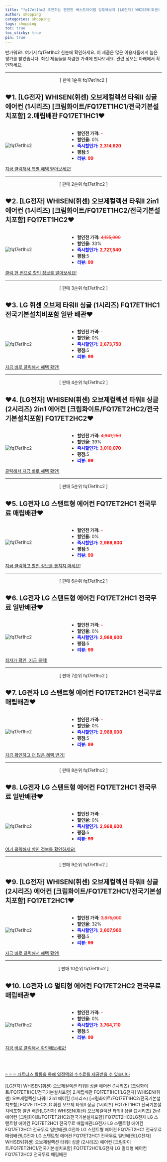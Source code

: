 ```yaml
---
title: "fq17et1hc2 추천하는 편안한 베스트아이템 검토해보자 [LG전자] WHISEN(휘센) 오브제컬렉션 타워II 싱글"
author: shopping
categories: shopping
tags: shopping
toc: true
toc_sticky: true
pin: true
---
```

반가워요!. 여기서 fq17et1hc2 한눈에 확인하세요. 이 제품은 많은 이용자들에게 높은 평가를 받았습니다. 최신 제품들을 저렴한 가격에 만나보세요. 관련 정보는 아래에서 확인하세요.

---
<p class="toplist" style="margin: 0 auto; display: block; width: fit-content;">[ 판매 1순위 fq17et1hc2 ]</p>

<h2><strong>❤️1. [LG전자] WHISEN(휘센) 오브제컬렉션 타워II 싱글 에어컨 (1시리즈) [크림화이트/FQ17ET1HC1/전국기본설치포함] 2.매립배관 FQ17ET1HC1❤️</strong></h2>

<div style="display: flex; align-items: center;">
    <div style="flex: 0.4;">
        <img src="https://thumbnail8.coupangcdn.com/thumbnails/remote/230x230ex/image/vendor_inventory/9c2c/f1d5c187e84af28c29daeca4c3ee5f65645db235fcc2b8bd92881e912df8.jpg" alt="fq17et1hc2" style="max-width: 100%;">
    </div>
    <div style="flex: 0.6; margin-left: 10px;">
        <ul>
            <li><strong>할인전 가격:</strong> <del style="color: red;">-</del></li>
            <li><strong>할인율:</strong> 0%</li>
            <li><span style='color:blue'><strong>즉시할인가:</strong></span> <span style='color:red'><strong>2,314,620</strong></span></li>
            <li><strong>평점:</strong>5</li>
            <li><span style='color:blue'><strong>리뷰:</strong></span> <span style='color:red'><strong>99</strong></span></li>
        </ul>
    </div>
</div>
<div class="center">
    <a href="https://William4Davisa.github.io?lptag=AF9450613&subid=githubio&pageKey=8131076918&traceid=V0-153&itemId=23091084993&vendorItemId=90124514881" class="myButton">
        지금 클릭해서 특별 혜택 받아보세요!
    </a>
</div>


---
<p class="toplist" style="margin: 0 auto; display: block; width: fit-content;">[ 판매 2순위 fq17et1hc2 ]</p>

<h2><strong>❤️2. [LG전자] WHISEN(휘센) 오브제컬렉션 타워II 2in1 에어컨 (1시리즈) [크림화이트/FQ17ET1HC2/전국기본설치포함] FQ17ET1HC2❤️</strong></h2>

<div style="display: flex; align-items: center;">
    <div style="flex: 0.4;">
        <img src="https://thumbnail7.coupangcdn.com/thumbnails/remote/230x230ex/image/vendor_inventory/1fdf/5b9c982f87c096288e1958bcb8548a2b51d5f8788c6b973e715e0e67a341.jpg" alt="fq17et1hc2" style="max-width: 100%;">
    </div>
    <div style="flex: 0.6; margin-left: 10px;">
        <ul>
            <li><strong>할인전 가격:</strong> <del style="color: red;">4,125,000</del></li>
            <li><strong>할인율:</strong> 33%</li>
            <li><span style='color:blue'><strong>즉시할인가:</strong></span> <span style='color:red'><strong>2,727,540</strong></span></li>
            <li><strong>평점:</strong>5</li>
            <li><span style='color:blue'><strong>리뷰:</strong></span> <span style='color:red'><strong>99</strong></span></li>
        </ul>
    </div>
</div>
<div class="center">
    <a href="https://William4Davisa.github.io?lptag=AF9450613&subid=githubio&pageKey=7955921462&traceid=V0-153&itemId=21981040689&vendorItemId=89028684724" class="myButton">
        클릭 한 번으로 할인 정보를 알아보세요!
    </a>
</div>


---
<p class="toplist" style="margin: 0 auto; display: block; width: fit-content;">[ 판매 3순위 fq17et1hc2 ]</p>

<h2><strong>❤️3. LG 휘센 오브제 타워II 싱글 (1시리즈) FQ17ET1HC1 전국기본설치비포함 일반 배관❤️</strong></h2>

<div style="display: flex; align-items: center;">
    <div style="flex: 0.4;">
        <img src="https://thumbnail7.coupangcdn.com/thumbnails/remote/230x230ex/image/vendor_inventory/af96/e5618b46c6ec1b3f83890e8fc91ca89be09a80350c73b1fd8b058981f5e8.png" alt="fq17et1hc2" style="max-width: 100%;">
    </div>
    <div style="flex: 0.6; margin-left: 10px;">
        <ul>
            <li><strong>할인전 가격:</strong> <del style="color: red;">-</del></li>
            <li><strong>할인율:</strong> 0%</li>
            <li><span style='color:blue'><strong>즉시할인가:</strong></span> <span style='color:red'><strong>2,673,750</strong></span></li>
            <li><strong>평점:</strong>5</li>
            <li><span style='color:blue'><strong>리뷰:</strong></span> <span style='color:red'><strong>99</strong></span></li>
        </ul>
    </div>
</div>
<div class="center">
    <a href="https://William4Davisa.github.io?lptag=AF9450613&subid=githubio&pageKey=8098245243&traceid=V0-153&itemId=22898626824&vendorItemId=89933154989" class="myButton">
        지금 바로 클릭해서 혜택 확인!
    </a>
</div>


---
<p class="toplist" style="margin: 0 auto; display: block; width: fit-content;">[ 판매 4순위 fq17et1hc2 ]</p>

<h2><strong>❤️4. [LG전자] WHISEN(휘센) 오브제컬렉션 타워II 싱글 (2시리즈) 2in1 에어컨 [크림화이트/FQ17ET2HC2/전국기본설치포함] FQ17ET2HC2❤️</strong></h2>

<div style="display: flex; align-items: center;">
    <div style="flex: 0.4;">
        <img src="https://thumbnail9.coupangcdn.com/thumbnails/remote/230x230ex/image/vendor_inventory/3bd0/f0027f96e9bf551466152af64a16cb03080f9cf9669c3c9b605856de0208.jpg" alt="fq17et1hc2" style="max-width: 100%;">
    </div>
    <div style="flex: 0.6; margin-left: 10px;">
        <ul>
            <li><strong>할인전 가격:</strong> <del style="color: red;">4,941,250</del></li>
            <li><strong>할인율:</strong> 39%</li>
            <li><span style='color:blue'><strong>즉시할인가:</strong></span> <span style='color:red'><strong>3,010,070</strong></span></li>
            <li><strong>평점:</strong>5</li>
            <li><span style='color:blue'><strong>리뷰:</strong></span> <span style='color:red'><strong>99</strong></span></li>
        </ul>
    </div>
</div>
<div class="center">
    <a href="https://William4Davisa.github.io?lptag=AF9450613&subid=githubio&pageKey=7955921631&traceid=V0-153&itemId=21981041451&vendorItemId=89028685089" class="myButton">
        클릭해서 지금 바로 혜택 확인!
    </a>
</div>


---
<p class="toplist" style="margin: 0 auto; display: block; width: fit-content;">[ 판매 5순위 fq17et1hc2 ]</p>

<h2><strong>❤️5. LG전자 LG 스탠트형 에어컨 FQ17ET2HC1 전국무료 매립배관❤️</strong></h2>

<div style="display: flex; align-items: center;">
    <div style="flex: 0.4;">
        <img src="https://thumbnail10.coupangcdn.com/thumbnails/remote/230x230ex/image/vendor_inventory/05e9/11157420d7984c34300300c748d47fb76ec6187ffc37ef0f78397e7c8fbe.jpg" alt="fq17et1hc2" style="max-width: 100%;">
    </div>
    <div style="flex: 0.6; margin-left: 10px;">
        <ul>
            <li><strong>할인전 가격:</strong> <del style="color: red;">-</del></li>
            <li><strong>할인율:</strong> 0%</li>
            <li><span style='color:blue'><strong>즉시할인가:</strong></span> <span style='color:red'><strong>2,968,600</strong></span></li>
            <li><strong>평점:</strong>5</li>
            <li><span style='color:blue'><strong>리뷰:</strong></span> <span style='color:red'><strong>99</strong></span></li>
        </ul>
    </div>
</div>
<div class="center">
    <a href="https://William4Davisa.github.io?lptag=AF9450613&subid=githubio&pageKey=7872501113&traceid=V0-153&itemId=21509397061&vendorItemId=88562907826" class="myButton">
        지금 클릭하고 할인 정보를 놓치지 마세요!
    </a>
</div>


---
<p class="toplist" style="margin: 0 auto; display: block; width: fit-content;">[ 판매 6순위 fq17et1hc2 ]</p>

<h2><strong>❤️6. LG전자 LG 스탠트형 에어컨 FQ17ET2HC1 전국무료 일반배관❤️</strong></h2>

<div style="display: flex; align-items: center;">
    <div style="flex: 0.4;">
        <img src="https://thumbnail10.coupangcdn.com/thumbnails/remote/230x230ex/image/vendor_inventory/05e9/11157420d7984c34300300c748d47fb76ec6187ffc37ef0f78397e7c8fbe.jpg" alt="fq17et1hc2" style="max-width: 100%;">
    </div>
    <div style="flex: 0.6; margin-left: 10px;">
        <ul>
            <li><strong>할인전 가격:</strong> <del style="color: red;">-</del></li>
            <li><strong>할인율:</strong> 0%</li>
            <li><span style='color:blue'><strong>즉시할인가:</strong></span> <span style='color:red'><strong>2,968,600</strong></span></li>
            <li><strong>평점:</strong>5</li>
            <li><span style='color:blue'><strong>리뷰:</strong></span> <span style='color:red'><strong>99</strong></span></li>
        </ul>
    </div>
</div>
<div class="center">
    <a href="https://William4Davisa.github.io?lptag=AF9450613&subid=githubio&pageKey=7872911408&traceid=V0-153&itemId=21511117082&vendorItemId=88564614769" class="myButton">
        최저가 확인, 지금 클릭!
    </a>
</div>


---
<p class="toplist" style="margin: 0 auto; display: block; width: fit-content;">[ 판매 7순위 fq17et1hc2 ]</p>

<h2><strong>❤️7. LG전자 LG 스탠트형 에어컨 FQ17ET2HC1 전국무료 매립배관❤️</strong></h2>

<div style="display: flex; align-items: center;">
    <div style="flex: 0.4;">
        <img src="https://thumbnail10.coupangcdn.com/thumbnails/remote/230x230ex/image/vendor_inventory/05e9/11157420d7984c34300300c748d47fb76ec6187ffc37ef0f78397e7c8fbe.jpg" alt="fq17et1hc2" style="max-width: 100%;">
    </div>
    <div style="flex: 0.6; margin-left: 10px;">
        <ul>
            <li><strong>할인전 가격:</strong> <del style="color: red;">-</del></li>
            <li><strong>할인율:</strong> 0%</li>
            <li><span style='color:blue'><strong>즉시할인가:</strong></span> <span style='color:red'><strong>2,968,600</strong></span></li>
            <li><strong>평점:</strong>5</li>
            <li><span style='color:blue'><strong>리뷰:</strong></span> <span style='color:red'><strong>99</strong></span></li>
        </ul>
    </div>
</div>
<div class="center">
    <a href="https://William4Davisa.github.io?lptag=AF9450613&subid=githubio&pageKey=7872911408&traceid=V0-153&itemId=21511117080&vendorItemId=88564614762" class="myButton">
        지금 확인하고 더 많은 혜택 받기!
    </a>
</div>


---
<p class="toplist" style="margin: 0 auto; display: block; width: fit-content;">[ 판매 8순위 fq17et1hc2 ]</p>

<h2><strong>❤️8. LG전자 LG 스탠트형 에어컨 FQ17ET2HC1 전국무료 일반배관❤️</strong></h2>

<div style="display: flex; align-items: center;">
    <div style="flex: 0.4;">
        <img src="https://thumbnail10.coupangcdn.com/thumbnails/remote/230x230ex/image/vendor_inventory/05e9/11157420d7984c34300300c748d47fb76ec6187ffc37ef0f78397e7c8fbe.jpg" alt="fq17et1hc2" style="max-width: 100%;">
    </div>
    <div style="flex: 0.6; margin-left: 10px;">
        <ul>
            <li><strong>할인전 가격:</strong> <del style="color: red;">-</del></li>
            <li><strong>할인율:</strong> 0%</li>
            <li><span style='color:blue'><strong>즉시할인가:</strong></span> <span style='color:red'><strong>2,968,600</strong></span></li>
            <li><strong>평점:</strong>5</li>
            <li><span style='color:blue'><strong>리뷰:</strong></span> <span style='color:red'><strong>99</strong></span></li>
        </ul>
    </div>
</div>
<div class="center">
    <a href="https://William4Davisa.github.io?lptag=AF9450613&subid=githubio&pageKey=7872501113&traceid=V0-153&itemId=21509397062&vendorItemId=88562907841" class="myButton">
        여기 클릭해서 할인 정보를 확인하세요!
    </a>
</div>


---
<p class="toplist" style="margin: 0 auto; display: block; width: fit-content;">[ 판매 9순위 fq17et1hc2 ]</p>

<h2><strong>❤️9. [LG전자] WHISEN(휘센) 오브제컬렉션 타워II 싱글 (2시리즈) 에어컨 [크림화이트/FQ17ET2HC1/전국기본설치포함] FQ17ET2HC1❤️</strong></h2>

<div style="display: flex; align-items: center;">
    <div style="flex: 0.4;">
        <img src="https://thumbnail7.coupangcdn.com/thumbnails/remote/230x230ex/image/vendor_inventory/2dd5/2f5a955accea0f1eb2b1318bb52e72964617a73795c05339f66e453c8b27.jpg" alt="fq17et1hc2" style="max-width: 100%;">
    </div>
    <div style="flex: 0.6; margin-left: 10px;">
        <ul>
            <li><strong>할인전 가격:</strong> <del style="color: red;">3,875,000</del></li>
            <li><strong>할인율:</strong> 32%</li>
            <li><span style='color:blue'><strong>즉시할인가:</strong></span> <span style='color:red'><strong>2,607,960</strong></span></li>
            <li><strong>평점:</strong>5</li>
            <li><span style='color:blue'><strong>리뷰:</strong></span> <span style='color:red'><strong>99</strong></span></li>
        </ul>
    </div>
</div>
<div class="center">
    <a href="https://William4Davisa.github.io?lptag=AF9450613&subid=githubio&pageKey=7955922564&traceid=V0-153&itemId=21981046710&vendorItemId=89028691096" class="myButton">
        지금 바로 클릭해서 혜택 확인!
    </a>
</div>


---
<p class="toplist" style="margin: 0 auto; display: block; width: fit-content;">[ 판매 10순위 fq17et1hc2 ]</p>

<h2><strong>❤️10. LG전자 LG 멀티형 에어컨 FQ17ET2HC2 전국무료 매립배관❤️</strong></h2>

<div style="display: flex; align-items: center;">
    <div style="flex: 0.4;">
        <img src="https://thumbnail10.coupangcdn.com/thumbnails/remote/230x230ex/image/vendor_inventory/a238/9356714b81874ab7682c8b1556e3233d2c405a2dc736e155251aadd5bad3.jpg" alt="fq17et1hc2" style="max-width: 100%;">
    </div>
    <div style="flex: 0.6; margin-left: 10px;">
        <ul>
            <li><strong>할인전 가격:</strong> <del style="color: red;">-</del></li>
            <li><strong>할인율:</strong> 0%</li>
            <li><span style='color:blue'><strong>즉시할인가:</strong></span> <span style='color:red'><strong>3,764,710</strong></span></li>
            <li><strong>평점:</strong>5</li>
            <li><span style='color:blue'><strong>리뷰:</strong></span> <span style='color:red'><strong>99</strong></span></li>
        </ul>
    </div>
</div>
<div class="center">
    <a href="https://William4Davisa.github.io?lptag=AF9450613&subid=githubio&pageKey=7870680986&traceid=V0-153&itemId=21499919418&vendorItemId=88553520162" class="myButton">
        지금 바로 클릭해서 확인해보세요!
    </a>
</div>

<br><br><br>[💦 💦 💦 파트너스 활동을 통해 일정액의 수수료를 제공받을 수 있습니다](https://link.coupang.com/a/bcpT2c)<br><br>[LG전자] WHISEN(휘센) 오브제컬렉션 타워II 싱글 에어컨 (1시리즈) [크림화이트/FQ17ET1HC1/전국기본설치포함] 2.매립배관 FQ17ET1HC1[LG전자] WHISEN(휘센) 오브제컬렉션 타워II 2in1 에어컨 (1시리즈) [크림화이트/FQ17ET1HC2/전국기본설치포함] FQ17ET1HC2LG 휘센 오브제 타워II 싱글 (1시리즈) FQ17ET1HC1 전국기본설치비포함 일반 배관[LG전자] WHISEN(휘센) 오브제컬렉션 타워II 싱글 (2시리즈) 2in1 에어컨 [크림화이트/FQ17ET2HC2/전국기본설치포함] FQ17ET2HC2LG전자 LG 스탠트형 에어컨 FQ17ET2HC1 전국무료 매립배관LG전자 LG 스탠트형 에어컨 FQ17ET2HC1 전국무료 일반배관LG전자 LG 스탠트형 에어컨 FQ17ET2HC1 전국무료 매립배관LG전자 LG 스탠트형 에어컨 FQ17ET2HC1 전국무료 일반배관[LG전자] WHISEN(휘센) 오브제컬렉션 타워II 싱글 (2시리즈) 에어컨 [크림화이트/FQ17ET2HC1/전국기본설치포함] FQ17ET2HC1LG전자 LG 멀티형 에어컨 FQ17ET2HC2 전국무료 매립배관